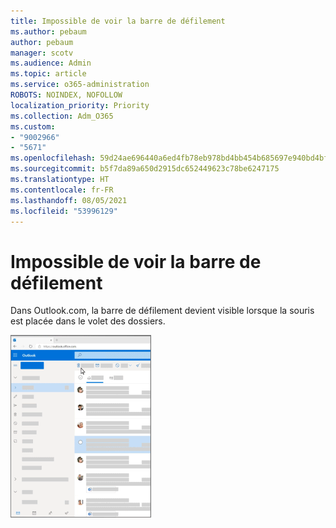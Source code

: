 ```yaml
---
title: Impossible de voir la barre de défilement
ms.author: pebaum
author: pebaum
manager: scotv
ms.audience: Admin
ms.topic: article
ms.service: o365-administration
ROBOTS: NOINDEX, NOFOLLOW
localization_priority: Priority
ms.collection: Adm_O365
ms.custom:
- "9002966"
- "5671"
ms.openlocfilehash: 59d24ae696440a6ed4fb78eb978bd4bb454b685697e940bd4bfbf8b9009f141e
ms.sourcegitcommit: b5f7da89a650d2915dc652449623c78be6247175
ms.translationtype: HT
ms.contentlocale: fr-FR
ms.lasthandoff: 08/05/2021
ms.locfileid: "53996129"
---
```

# <a name="cannot-see-the-scroll-bar"></a>Impossible de voir la barre de défilement

Dans Outlook.com, la barre de défilement devient visible lorsque la souris est placée dans le volet des dossiers.

![Barre de défilement sur la boîte de réception](media/16353_mouse_over_inbox_scrollbar-225x292.gif)
